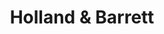 ---
title: "Holland & Barrett"
url: /birmingham/holland-and-barrett-the-bullring/
shop: health food
---